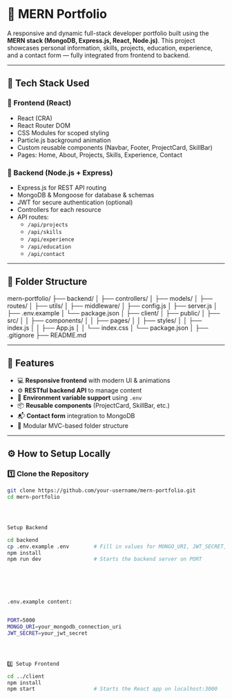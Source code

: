 # 💼 MERN Portfolio

A responsive and dynamic full-stack developer portfolio built using the **MERN stack (MongoDB, Express.js, React, Node.js)**. This project showcases personal information, skills, projects, education, experience, and a contact form — fully integrated from frontend to backend.

---

## 🧩 Tech Stack Used

### 🔷 Frontend (React)
- React (CRA)
- React Router DOM
- CSS Modules for scoped styling
- Particle.js background animation
- Custom reusable components (Navbar, Footer, ProjectCard, SkillBar)
- Pages: Home, About, Projects, Skills, Experience, Contact

### 🔷 Backend (Node.js + Express)
- Express.js for REST API routing
- MongoDB & Mongoose for database & schemas
- JWT for secure authentication (optional)
- Controllers for each resource
- API routes:
  - `/api/projects`
  - `/api/skills`
  - `/api/experience`
  - `/api/education`
  - `/api/contact`

---

## 📁 Folder Structure

mern-portfolio/
├── backend/
│ ├── controllers/
│ ├── models/
│ ├── routes/
│ ├── utils/
│ ├── middleware/
│ ├── config.js
│ ├── server.js
│ ├── .env.example
│ └── package.json
│
├── client/
│ ├── public/
│ ├── src/
│ │ ├── components/
│ │ ├── pages/
│ │ ├── styles/
│ │ ├── index.js
│ │ ├── App.js
│ │ └── index.css
│ └── package.json
│
├── .gitignore
├── README.md


---

## 🌱 Features

- 💻 **Responsive frontend** with modern UI & animations
- ⚙️ **RESTful backend API** to manage content
- 🔐 **Environment variable support** using `.env`
- 📦 **Reusable components** (ProjectCard, SkillBar, etc.)
- 📬 **Contact form** integration to MongoDB
- 🔄 Modular MVC-based folder structure

---

## ⚙️ How to Setup Locally

### 1️⃣ Clone the Repository

```bash
git clone https://github.com/your-username/mern-portfolio.git
cd mern-portfolio




Setup Backend

cd backend
cp .env.example .env        # Fill in values for MONGO_URI, JWT_SECRET, PORT
npm install
npm run dev                 # Starts the backend server on PORT






.env.example content:


PORT=5000
MONGO_URI=your_mongodb_connection_uri
JWT_SECRET=your_jwt_secret




3️⃣ Setup Frontend

cd ../client
npm install
npm start                   # Starts the React app on localhost:3000
